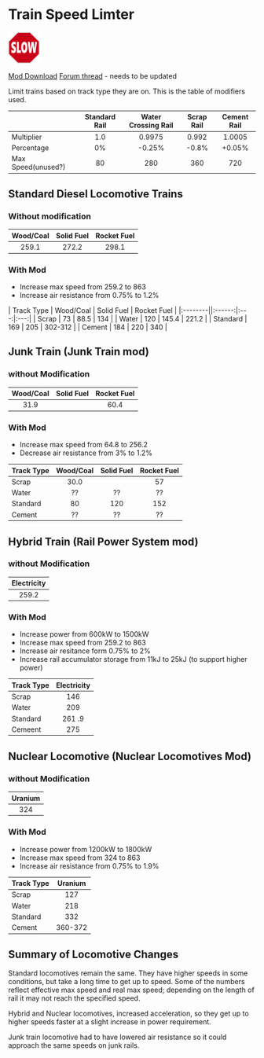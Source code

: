 # Train Speed Limter

![icon](images/thumb.png)

[Mod Download](https://mods.factorio.com/mods/d3x0r/train-speed-limiter) 
[Forum thread](https://forums.factorio.com) - needs to be updated


Limit trains based on track type they are on.  This is the table of modifiers used.

|   | Standard Rail | Water Crossing Rail | Scrap Rail | Cement Rail |
|:---|:---:|:---:|:---:|:---:|
| Multiplier | 1.0  | 0.9975 | 0.992 | 1.0005 |
| Percentage | 0%   | -0.25% | -0.8% | +0.05% |
| Max Speed(unused?)  | 80  | 280  | 360  | 720  |

## Standard Diesel Locomotive Trains
### Without modification
| Wood/Coal | Solid Fuel | Rocket Fuel |
|:------:|:---:|:---:|
| 259.1 | 272.2 | 298.1 |

### With Mod

  - Increase max speed from 259.2 to 863
  - Increase air resistance from 0.75% to 1.2%

| Track Type | Wood/Coal | Solid Fuel | Rocket Fuel |
|:--------||:------:|:---:|:---:|
| Scrap | 73 | 88.5 | 134 |
| Water | 120 | 145.4 | 221.2 |
| Standard | 169 | 205 |  302-312 |
| Cement | 184 | 220 |  340 |

## Junk Train (Junk Train mod)
### without Modification
| Wood/Coal | Solid Fuel | Rocket Fuel |
|:------:|:---:|:---:|
| 31.9 |  | 60.4 |

### With Mod

  - Increase max speed from 64.8 to 256.2
  - Decrease air resistance from 3% to 1.2%

|Track Type| Wood/Coal | Solid Fuel | Rocket Fuel |
|:----- |:------:|:---:|:---:|
| Scrap | 30.0 | | 57 |
| Water | ?? | ?? | ?? |
| Standard | 80 | 120 |  152 |
| Cement | ?? | ?? | ?? |

## Hybrid Train (Rail Power System mod)
### without Modification
| Electricity |
|:------:|
| 259.2 |

### With Mod

  - Increase power from 600kW to 1500kW
  - Increase max speed from 259.2 to 863
  - Increase air resitance form 0.75% to 2%
  - Increase rail accumulator storage from 11kJ to 25kJ (to support higher power)

|Track Type | Electricity |
|:------|:------:|
|Scrap    | 146 |
|Water    | 209 |
|Standard | 261 .9 |  * only standard rails are modified with electric power
|Cemeent  | 275 |

## Nuclear Locomotive (Nuclear Locomotives Mod)
### without Modification

| Uranium |
|:------:|
| 324 |

### With Mod

  - Increase power from 1200kW to 1800kW
  - Increase max speed from 324 to 863
  - Increase air resistance from 0.75% to 1.9%


| Track Type | Uranium |
|:------|:------:|
|Scrap    | 127 |
|Water    | 218 |
|Standard | 332 |
|Cement   | 360-372 |


## Summary of Locomotive Changes

Standard locomotives remain the same.  They have higher speeds in some conditions, but take a long time to get up to speed. 
Some of the numbers reflect effective max speed and real max speed; depending on the length of rail it may not reach the specified speed.

Hybrid and Nuclear locomotives, increased acceleration, so they get up to higher speeds faster at a slight increase in power requirement.

Junk train locomotive had to have lowered air resistance so it could approach the same speeds on junk rails.



